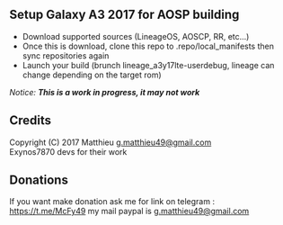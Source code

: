 ## Setup Galaxy A3 2017 for AOSP building

* Download supported sources (LineageOS, AOSCP, RR, etc...)
* Once this is download, clone this repo to .repo/local_manifests then sync repositories again
* Launch your build (brunch lineage_a3y17lte-userdebug, lineage can change depending on the target rom)

*Notice:* **_This is a work in progress, it may not work_**

## Credits

Copyright (C) 2017 Matthieu <g.matthieu49@gmail.com><br>
Exynos7870 devs for their work

## Donations

If you want make donation ask me for link on telegram :
https://t.me/McFy49
my mail paypal is g.matthieu49@gmail.com
